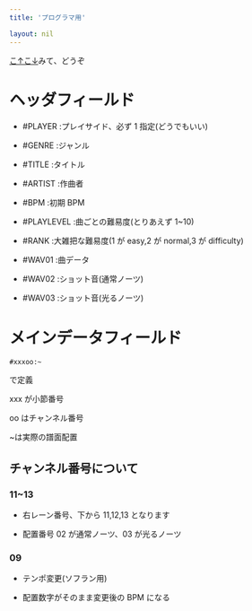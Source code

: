 ```yaml
---
title: 'プログラマ用'

layout: nil
---
```


[こ↑こ↓](http://hitkey.nekokan.dyndns.info/cmdsJP.htm#BMS)みて、どうぞ

# ヘッダフィールド

- \#PLAYER :プレイサイド、必ず 1 指定(どうでもいい)

- \#GENRE :ジャンル

- \#TITLE :タイトル

- \#ARTIST :作曲者

- \#BPM :初期 BPM

- \#PLAYLEVEL :曲ごとの難易度(とりあえず 1~10)

- \#RANK :大雑把な難易度(1 が easy,2 が normal,3 が difficulty)

- \#WAV01 :曲データ

- \#WAV02 :ショット音(通常ノーツ)

- \#WAV03 :ショット音(光るノーツ)


# メインデータフィールド

`#xxxoo:~`

で定義

xxx が小節番号

oo はチャンネル番号

~は実際の譜面配置

## チャンネル番号について

### 11~13

- 右レーン番号、下から 11,12,13 となります

- 配置番号 02 が通常ノーツ、03 が光るノーツ

### 09

- テンポ変更(ソフラン用)

- 配置数字がそのまま変更後の BPM になる
